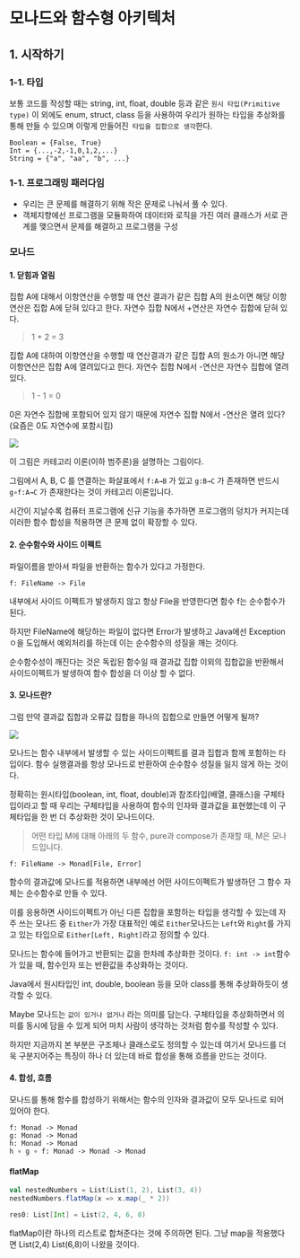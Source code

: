 # 모나드와 함수형 아키텍처

## 1. 시작하기
### 1-1. 타입
보통 코드를 작성할 때는 string, int, float, double 등과 같은 `원시 타입(Primitive type)` 이 외에도 enum, struct, class 등을 사용하여 우리가 원하는 타입을 추상화를 통해 만들 수 있으며 이렇게 만들어진` 타입을 집합으로 생각`한다.

```
Boolean = {False, True}
Int = {...,-2,-1,0,1,2,...}
String = {"a", "aa", "b", ...}
```

### 1-1. 프로그래밍 패러다임
- 우리는 큰 문제를 해결하기 위해 작은 문제로 나눠서 풀 수 있다.
- 객체지향에선 프로그램을 모듈화하여 데이터와 로직을 가진 여러 클래스가 서로 관계를 맺으면서 문제를 해결하고 프로그램을 구성


### 모나드
#### 1. 닫힘과 열림
집합 A에 대해서 이항연산을 수행할 때 연산 결과가 같은 집합 A의 원소이면 해당 이항연산은 집합 A에 닫혀 있다고 한다. 자연수 집합 N에서 +연산은 자연수 집합에 닫혀 있다.
> 1 + 2 = 3

집합 A에 대하여 이항연산을 수행할 때 연산결과가 같은 집합 A의 원소가 아니면 해당 이항연산은 집합 A에 열려있다고 한다. 자연수 집합 N에서 -연산은 자연수 집합에 열려 있다.
> 1 - 1 = 0

0은 자연수 집합에 포함되어 있지 않기 때문에 자연수 집합 N에서 -연산은 열려 있다? (요즘은 0도 자연수에 포함시킴)

<img src="https://teamdable.github.io/techblog/assets/images/moand-and-functional-architecture/category.png">

이 그림은 카테고리 이론(이하 범주론)을 설명하는 그림이다.

그림에서 A, B, C 를 연결하는 화살표에서 `f:A→B` 가 있고 `g:B→C` 가 존재하면 반드시 `g∘f:A→C` 가 존재한다는 것이 카테고리 이론입니다.

시간이 지날수록 컴퓨터 프로그램에 신규 기능을 추가하면 프로그램의 덩치가 커지는데 이러한 함수 합성을 적용하면 큰 문제 없이 확장할 수 있다.

#### 2. 순수함수와 사이드 이펙트
파일이름을 받아서 파일을 반환하는 함수가 있다고 가정한다.
```
f: FileName -> File
```
내부에서 사이드 이펙트가 발생하지 않고 항상 File을 반영한다면 함수 f는 순수함수가 된다.

하지만 FileName에 해당하는 파일이 없다면 Error가 발생하고 Java에선 Exceptionㅇ을 도입해서 예외처리를 하는데 이는 순수함수의 성질을 깨는 것이다.

순수함수성이 깨진다는 것은 독립된 함수일 때 결과값 집합 이외의 집합값을 반환해서 사이드이펙트가 발생하여 함수 합성을 더 이상 할 수 없다.

#### 3. 모나드란?
그럼 만약 결과값 집합과 오류값 집합을 하나의 집합으로 만들면 어떻게 될까?

<img src="https://blog.burt.pe.kr/series/monad-and-functional-architecture-part-3/images/monad.png">

모나드는 함수 내부에서 발생할 수 있는 사이드이펙트를 결과 집합과 함께 포함하는 타입이다. 함수 실행결과를 항상 모나드로 반환하여 순수함수 성질을 잃지 않게 하는 것이다.

정확히는 원시타입(boolean, int, float, double)과 참조타입(배열, 클래스)을 구체타입이라고 할 때 우리는 구체타입을 사용하여 함수의 인자와 결과값을 표현했는데
이 구체타입을 한 번 더 추상화한 것이 모나드이다.

> 어떤 타입 M에 대해 아래의 두 함수, pure과 compose가 존재할 때, M은 모나드입니다.

```
f: FileName -> Monad[File, Error]
```

함수의 결과값에 모나드를 적용하면 내부에선 어떤 사이드이펙트가 발생하던 그 함수 자체는 순수함수로 만들 수 있다.

이를 응용하면 사이드이펙트가 아닌 다른 집합을 포함하는 타입을 생각할 수 있는데 자주 쓰는 모나드 중 `Either`가 가장 대표적인 예로 `Either`모나드는 `Left`와 `Right`를 가지고 있는 타입으로
`Either[Left, Right]`라고 정의할 수 있다.

모나드는 함수에 들어가고 반환되는 값을 한차례 추상화한 것이다. `f: int -> int`함수가 있을 때, 함수인자 또는 반환값을 추상화하는 것이다.

Java에서 원시타입인 int, double, boolean 등을 모아 class를 통해 추상화하듯이 생각할 수 있다.

Maybe 모나드는 `값이 있거나 없거나` 라는 의미를 담는다. 구체타입을 추상화하면서 의미를 동시에 담을 수 있게 되어 마치 사람이 생각하는 것처럼 함수를 작성할 수 있다.

하지만 지금까지 본 부분은 구조체나 클래스로도 정의할 수 있는데 여기서 모나드를 더욱 구분지어주는 특징이 하나 더 있는데 바로 합성을 통해 흐름을 만드는 것이다.

#### 4. 합성, 흐름
모나드를 통해 함수를 합성하기 위해서는 함수의 인자와 결과값이 모두 모나드로 되어 있어야 한다.

```
f: Monad -> Monad
g: Monad -> Monad
h: Monad -> Monad
h ∘ g ∘ f: Monad -> Monad -> Monad
```




#### flatMap

```scala
val nestedNumbers = List(List(1, 2), List(3, 4))
nestedNumbers.flatMap(x => x.map(_ * 2))

res0: List[Int] = List(2, 4, 6, 8)
```
flatMap이란 하나의 리스트로 합쳐준다는 것에 주의하면 된다. 그냥 map을 적용했다면 List(2,4) List(6,8)이 나왔을 것이다.